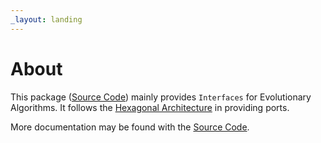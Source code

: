 ```yaml
---
_layout: landing
---
```


# About

This package ([Source Code](https://github.com/Italbytz/nuget-ports-algorithms-ea)) mainly provides ``Interfaces`` for Evolutionary Algorithms. It follows the [Hexagonal Architecture](https://web.archive.org/web/20180822100852/http://alistair.cockburn.us/Hexagonal+architecture) in providing ports. 

More documentation may be found with the [Source Code](https://github.com/Italbytz/nuget-ports-algorithms-ea).